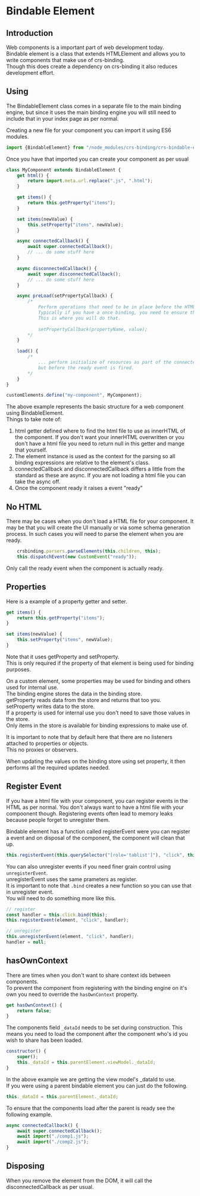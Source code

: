 # Bindable Element

## Introduction
Web components is a important part of web development today.  
Bindable element is a class that extends HTMLElement and allows you to write components that make use of crs-binding.  
Though this does create a dependency on crs-binding it also reduces development effort.  

## Using
The BindableElement class comes in a separate file to the main binding engine, but since it uses the main binding engine you will still need to include that in your index page as per normal.

Creating a new file for your component you can import it using ES6 modules.

```js
import {BindableElement} from "/node_modules/crs-binding/crs-bindable-element.js";
```

Once you have that imported you can create your component as per usual

```js
class MyComponent extends BindableElement {
    get html() {
        return import.meta.url.replace(".js", ".html");
    }

    get items() {
        return this.getProperty("items");
    }

    set items(newValue) {
        this.setProperty("items", newValue);
    }

    async connectedCallback() { 
        await super.connectedCallback();
        // ... do some stuff here
    }

    async disconnectedCallback() {    
        await super.disconnectedCallback();
        // ... do some stuff here
    }

    async preLoad(setPropertyCallback) {
        /* 
            Perform operations that need to be in place before the HTML is parsed.
            Typically if you have a once binding, you need to ensure that the values are in place before parsing takes place.
            This is where you will do that.
            
            setPropertyCallback(propertyName, value);
        */       
    }

    load() {
        /*
            ... perform initialize of resources as part of the connectedCallback process 
            but before the ready event is fired.
        */
    }
}

customElements.define("my-component", MyComponent);
```

The above example represents the basic structure for a web component using BindableElement.  
Things to take note of:

1. html getter defined where to find the html file to use as innerHTML of the component. If you don't want your innerHTML overwritten or you don't have a html file you need to return null in this getter and mange that yourself.
1. The element instance is used as the context for the parsing so all binding expressions are relative to the element's class.
1. connectedCallback and disconnectedCallback differs a little from the standard as these are async. If you are not loading a html file you can take the async off.
1. Once the component ready it raises a event "ready"

## No HTML
There may be cases when you don't load a HTML file for your component.
It may be that you will create the UI manually or via some schema generation process.
In such cases you will need to parse the element when you are ready.

```js
    crsbinding.parsers.parseElements(this.children, this);
    this.dispatchEvent(new CustomEvent("ready"));
```

Only call the ready event when the component is actually ready.

## Properties
Here is a example of a property getter and setter.

```js
get items() {
    return this.getProperty("items");
}

set items(newValue) {
    this.setProperty("items", newValue);
}
```
Note that it uses getProperty and setProperty.  
This is only required if the property of that element is being used for binding purposes.

On a custom element, some properties may be used for binding and others used for internal use.  
The binding engine stores the data in the binding store.  
getProperty reads data from the store and returns that too you.  
setProperty writes data to the store.  
If a property is used for internal use you don't need to save those values in the store.  
Only items in the store is available for binding expressions to make use of.

It is important to note that by default here that there are no listeners attached to properties or objects.  
This no proxies or observers.  

When updating the values on the binding store using set property, it then performs all the required updates needed.

## Register Event

If you have a html file with your component, you can register events in the HTML as per normal.
You don't always want to have a html file with your compoonent though.
Registering events often lead to memory leaks because people forget to unregister them.

Bindable element has a function called registerEvent were you can register a event and on disposal of the component, the component will clean that up.

```js
this.registerEvent(this.querySelector("[role='tablist']"), "click", this._click.bind(this));
```

You can also unregister events if you need finer grain control using `unregisterEvent`.  
unregisterEvent uses the same prameters as register.  
It is important to note that `.bind` creates a new function so you can use that in unregister event.  
You will need to do something more like this.

```js
// register
const handler = this.click.bind(this);
this.registerEvent(element, "click", handler);

// unregister
this.unregisterEvent(element, "click", handler);
handler = null;
```

## hasOwnContext

There are times when you don't want to share context ids between components.  
To prevent the component from registering with the binding engine on it's own you need to override the `hasOwnContext` property.

```js
get hasOwnContext() {
    return false;
}
```

The components field `_dataId` needs to be set during construction.
This means you need to load the component after the component who's id you wish to share has been loaded.

```js
constructor() {
    super();
    this._dataId = this.parentElement.viewModel._dataId;
}
```

In the above example we are getting the view model's _dataId to use.  
If you were using a parent bindable element you can just do the following.

```js
this._dataId = this.parentElement._dataId;
```

To ensure that the components load after the parent is ready see the following example.

```js
async connectedCallback() {
    await super.connectedCallback();
    await import("./comp1.js");
    await import("./comp2.js");
}
```

## Disposing
When you remove the element from the DOM, it will call the disconnectedCallback as per usual.
